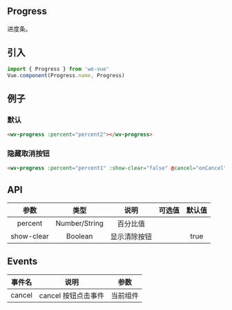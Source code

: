 Progress
---
进度条。

## 引入

```js
import { Progress } from 'we-vue'
Vue.component(Progress.name, Progress)
```

## 例子

### 默认

```html
<wv-progress :percent="percent2"></wv-progress>
```

### 隐藏取消按钮

```html
<wv-progress :percent="percent1" :show-clear="false" @cancel="onCancel"></wv-progress>
```

## API

|   参数   |   类型    |   说明   | 可选值  |  默认值  |
| :----: | :-----: | :----: | :--: | :---: |
| percent  | Number/String  |  百分比值   |      |   |
| show-clear  | Boolean  |  显示清除按钮   |      | true  |


## Events

|   事件名   |   说明    |   参数   |
| :----: | :-----: | :----: |
| cancel  | cancel 按钮点击事件  |  当前组件   |
